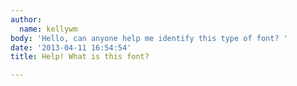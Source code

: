 ```yaml
---
author:
  name: kellywm
body: 'Hello, can anyone help me identify this type of font? '
date: '2013-04-11 16:54:54'
title: Help! What is this font?

---
```


